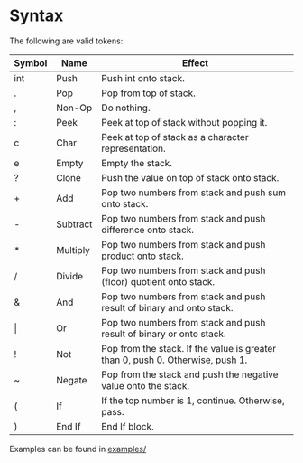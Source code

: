 # Syntax

The following are valid tokens:

| Symbol | Name | Effect |
| ------ | ---- |------ |
| int | Push | Push int onto stack. |
| . | Pop | Pop from top of stack. |
| , | Non-Op | Do nothing. |
| : | Peek | Peek at top of stack without popping it. |
| c | Char | Peek at top of stack as a character representation. |
| e | Empty | Empty the stack.
| ? | Clone | Push the value on top of stack onto stack. |
| + | Add | Pop two numbers from stack and push sum onto stack. |
| - | Subtract | Pop two numbers from stack and push difference onto stack. |
| * | Multiply | Pop two numbers from stack and push product onto stack. |
| / | Divide | Pop two numbers from stack and push (floor) quotient onto stack. |
| & | And | Pop two numbers from stack and push result of binary and onto stack. |
| \| | Or | Pop two numbers from stack and push result of binary or onto stack. |
| ! | Not | Pop from the stack. If the value is greater than 0, push 0. Otherwise, push 1. |
| ~ | Negate | Pop from the stack and push the negative value onto the stack. |
| \( | If | If the top number is 1, continue. Otherwise, pass. |
| \) | End If | End If block. |

Examples can be found in [examples/](examples/)